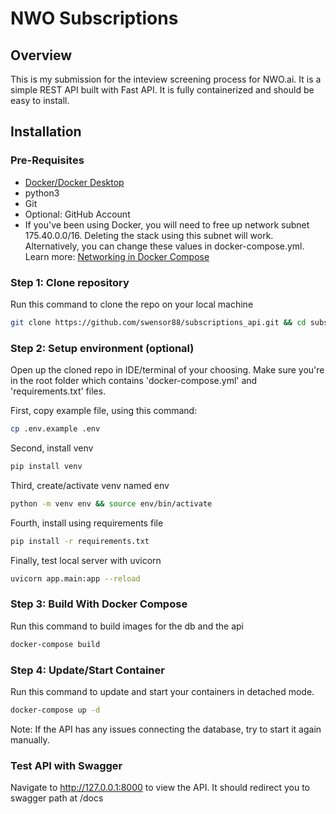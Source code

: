 # NWO Subscriptions

## Overview

This is my submission for the inteview screening process for NWO.ai. It is a simple REST API built with Fast API. It is fully containerized and should be easy to install.

## Installation

### Pre-Requisites

- [Docker/Docker Desktop](https://www.docker.com/products/docker-desktop/)
- python3
- Git
- Optional: GitHub Account
- If you've been using Docker, you will need to free up network subnet 175.40.0.0/16. Deleting the stack using this subnet will work. Alternatively, you can change these values in docker-compose.yml. Learn more: [Networking in Docker Compose](https://docs.docker.com/compose/networking/)

### Step 1: Clone repository

Run this command to clone the repo on your local machine
```bash
git clone https://github.com/swensor88/subscriptions_api.git && cd subscriptions_api
```

### Step 2: Setup environment (optional)

Open up the cloned repo in IDE/terminal of your choosing. Make sure you're in the root folder which contains 'docker-compose.yml' and 'requirements.txt' files.


First, copy example file, using this command:
```bash
cp .env.example .env
```

Second, install venv 
```bash
pip install venv
```

Third, create/activate venv named env
```bash
python -m venv env && source env/bin/activate
```

Fourth, install using requirements file
```bash
pip install -r requirements.txt
```

Finally, test local server with uvicorn
```bash
uvicorn app.main:app --reload
```



### Step 3: Build With Docker Compose

Run this command to build images for the db and the api

```bash
docker-compose build
```


### Step 4: Update/Start Container

Run this command to update and start your containers in detached mode.
```bash
docker-compose up -d
```

Note: If the API has any issues connecting the database, try to start it again manually.

### Test API with Swagger

Navigate to http://127.0.0.1:8000 to view the API. It should redirect you to swagger path at /docs
